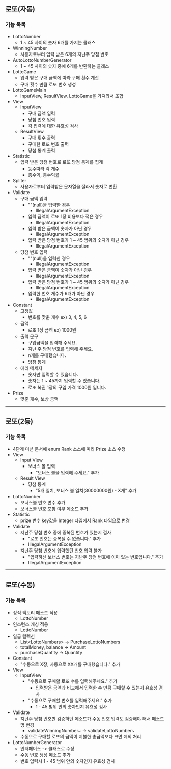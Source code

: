 ## 로또(자동)
### 기능 목록
* LottoNumber
  * 1 ~ 45 사이의 숫자 6개를 가지는 클래스
* WinningNumber
  * 사용자로부터 입력 받은 6개의 지난주 당첨 번호
* AutoLottoNumberGenerator
  * 1 ~ 45 사이의 숫자 중에 6개를 반환하는 클래스
* LottoGame
  * 입력 받은 구매 금액에 따라 구매 횟수 계산
  * 구매 횟수 만큼 로또 번호 생성
* LottoGameMain
  * InputView, ResultView, LottoGame을 가져와서 조합
* View
  * InputView
    * 구매 금액 입력
    * 당첨 번호 입력
    * 각 입력에 대한 유효성 검사
  * ResultView
    * 구매 횟수 출력
    * 구매한 로또 번호 출력
    * 당첨 통계 출력
* Statistic
  * 입력 받은 당첨 번호로 로또 당첨 통계를 집계
    * 등수따라 각 개수
    * 총수익, 총수익률
* Spliter
  * 사용자로부터 입력받은 문자열을 잘라서 숫자로 변환
* Validate
  * 구매 금액 입력
    * ""(null)을 입력한 경우
      * IllegalArgumentException
    * 입력 금액이 로또 1장 비용보다 적은 경우
      * IllegalArgumentException
    * 입력 받은 금액이 숫자가 아닌 경우
      * IllegalArgumentException
    * 입력 받은 당첨 번호가 1 ~ 45 범위의 숫자가 아닌 경우
      * IllegalArgumentException
  * 당첨 번호 입력
    * ""(null)을 입력한 경우
      * IllegalArgumentException
    * 입력 받은 금액이 숫자가 아닌 경우
      * IllegalArgumentException
    * 입력 받은 당첨 번호가 1 ~ 45 범위의 숫자가 아닌 경우
      * IllegalArgumentException
    * 입력한 번호 개수가 6개가 아닌 경우
      * IllegalArgumentException
* Constant
  * 고정값
    * 번호를 맞춘 개수 ex) 3, 4, 5, 6
  * 금액
    * 로또 1장 금액 ex) 1000원
  * 출력 문구
    * 구입금액을 입력해 주세요.
    * 지난 주 당첨 번호를 입력해 주세요.
    * n개를 구매했습니다.
    * 당첨 통계
  * 에러 메세지
    * 숫자만 입력할 수 있습니다.
    * 숫자는 1 ~ 45까지 입력할 수 있습니다.
    * 로또 복권 1장의 구입 가격 1000원 입니다.
* Prize
  * 맞춘 개수, 보상 금액

* * *
## 로또(2등)
### 기능 목록
* 4단계 미션 문서에 enum Rank 소스에 따라 Prize 소스 수정
* View
  * Input View
    * 보너스 볼 입력
      * "보너스 볼을 입력해 주세요." 추가
  * Result View
    * 당첨 통계
      * "5개 일치, 보너스 볼 일치(30000000원) - X개" 추가
* LottoNumber
  * 보너스볼 번호 변수 추가
  * 보너스볼 번호 포함 여부 메소드 추가
* Statistic
  * prize 변수 key값을 Integer 타입에서 Rank 타입으로 변경
* Validate
  * 지난주 당첨 번호 중에 중복된 번호가 있는지 검사
    * "로또 번호는 중복될 수 없습니다." 추가
    * IllegalArgumentException
  * 지난주 당첨 번호에 입력했던 번호 입력 불가
    * "입력하신 보너스 번호는 지난주 당첨 번호에 이미 있는 번호입니다." 추가 
    * IllegalArgumentException

* * *
## 로또(수동)
### 기능 목록
* 정적 팩토리 메소드 적용
  * LottoNumber
* 인스턴스 캐싱 적용
  * LottoNumber
* 일급 컬렉션
  * List\<LottoNumbers\> -> PurchaseLottoNumbers
  * totalMoney, balance -> Amount
  * purchaseQuantity -> Quantity
* Constant
  * "수동으로 X장, 자동으로 XX개를 구매했습니다." 추가
* View
  * InputView
    * "수동으로 구매할 로또 수를 입력해주세요." 추가
      * 입력받은 금액과 비교해서 입력한 수 만큼 구매할 수 있는지 유효성 검사 
    * "수동으로 구매할 번호를 입력해주세요." 추가
      * 1 - 45 범위 안의 숫자인지 유효성 검사
* Validate
  * 지난주 당첨 번호만 검증하던 메소드가 수동 번호 입력도 검증해야 해서 메소드 명 변경
    * validateWinningNumber~ -> validateLottoNumber~
  * 수동으로 구매할 로또의 금액이 지불한 총금액보다 크면 예외 처리
* LottoNumberGenerator
  * 인터페이스 -> 클래스로 수정
  * 수동 번호 생성 메소드 추가
  * 번호 입력시 1 - 45 범위 안의 숫자인지 유효성 검사